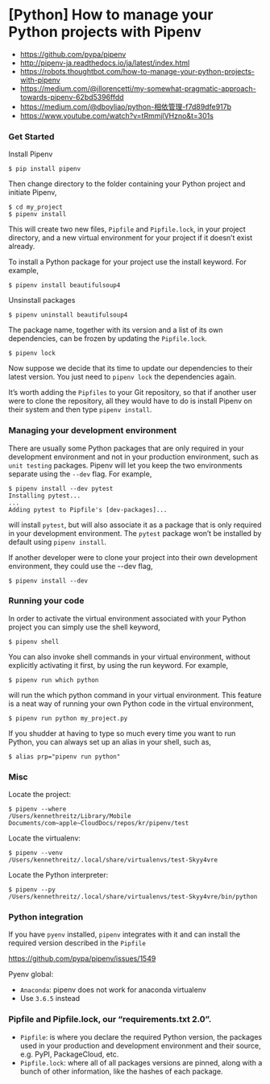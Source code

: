 # [Python] How to manage your Python projects with Pipenv

- https://github.com/pypa/pipenv
- http://pipenv-ja.readthedocs.io/ja/latest/index.html
- https://robots.thoughtbot.com/how-to-manage-your-python-projects-with-pipenv
- https://medium.com/@jllorencetti/my-somewhat-pragmatic-approach-towards-pipenv-62bd5396ffdd
- https://medium.com/@dboyliao/python-相依管理-f7d89dfe917b
- https://www.youtube.com/watch?v=tRmmjlVHzno&t=301s

### Get Started

Install Pipenv

```
$ pip install pipenv
```

Then change directory to the folder containing your Python project and initiate Pipenv, 

```
$ cd my_project
$ pipenv install
```

This will create two new files, `Pipfile` and `Pipfile.lock`, in your project directory, and a new virtual environment for your project if it doesn’t exist already.

To install a Python package for your project use the install keyword. For example,

```
$ pipenv install beautifulsoup4
```

Unsinstall packages

```
$ pipenv uninstall beautifulsoup4
```

The package name, together with its version and a list of its own dependencies, can be frozen by updating the `Pipfile.lock`.

```
$ pipenv lock
```

Now suppose we decide that its time to update our dependencies to their latest version. You just need to `pipenv lock` the dependencies again.

It’s worth adding the `Pipfiles` to your Git repository, so that if another user were to clone the repository, all they would have to do is install Pipenv on their system and then type `pipenv install`.

### Managing your development environment

There are usually some Python packages that are only required in your development environment and not in your production environment, such as `unit testing` packages. Pipenv will let you keep the two environments separate using the `--dev` flag. For example,

```
$ pipenv install --dev pytest
Installing pytest...
...
Adding pytest to Pipfile's [dev-packages]...
```

will install `pytest`, but will also associate it as a package that is only required in your development environment. The `pytest` package won’t be installed by default using `pipenv install`.

If another developer were to clone your project into their own development environment, they could use the --dev flag,

```
$ pipenv install --dev
```

### Running your code

In order to activate the virtual environment associated with your Python project you can simply use the shell keyword,

```
$ pipenv shell
```

You can also invoke shell commands in your virtual environment, without explicitly activating it first, by using the run keyword. For example,

```
$ pipenv run which python
```

will run the which python command in your virtual environment. This feature is a neat way of running your own Python code in the virtual environment,

```
$ pipenv run python my_project.py
```

If you shudder at having to type so much every time you want to run Python, you can always set up an alias in your shell, such as,

```
$ alias prp="pipenv run python"
```

### Misc

Locate the project:

```
$ pipenv --where
/Users/kennethreitz/Library/Mobile Documents/com~apple~CloudDocs/repos/kr/pipenv/test
```

Locate the virtualenv:

```
$ pipenv --venv
/Users/kennethreitz/.local/share/virtualenvs/test-Skyy4vre
```

Locate the Python interpreter:

```
$ pipenv --py
/Users/kennethreitz/.local/share/virtualenvs/test-Skyy4vre/bin/python
```


### Python integration

If you have `pyenv` installed, `pipenv` integrates with it and can install the required version described in the `Pipfile`

https://github.com/pypa/pipenv/issues/1549

Pyenv global:

- `Anaconda`: pipenv does not work for anaconda virtualenv
- Use `3.6.5` instead


### Pipfile and Pipfile.lock, our “requirements.txt 2.0”.

- `Pipfile`: is where you declare the required Python version, the packages used in your production and development environment and their source, e.g. PyPI, PackageCloud, etc.
- `Pipfile.lock`: where all of all packages versions are pinned, along with a bunch of other information, like the hashes of each package.

